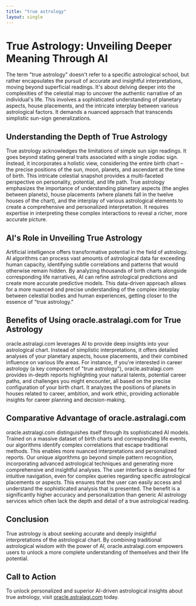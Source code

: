 ```yaml
---
title: "true astrology"
layout: single
---
```


# True Astrology: Unveiling Deeper Meaning Through AI

The term "true astrology" doesn't refer to a specific astrological school, but rather encapsulates the pursuit of accurate and insightful interpretations, moving beyond superficial readings. It's about delving deeper into the complexities of the celestial map to uncover the authentic narrative of an individual's life.  This involves a sophisticated understanding of planetary aspects, house placements, and the intricate interplay between various astrological factors.  It demands a nuanced approach that transcends simplistic sun-sign generalizations.

## Understanding the Depth of True Astrology

True astrology acknowledges the limitations of simple sun sign readings. It goes beyond stating general traits associated with a single zodiac sign. Instead, it incorporates a holistic view, considering the entire birth chart – the precise positions of the sun, moon, planets, and ascendant at the time of birth. This intricate celestial snapshot provides a multi-faceted perspective on personality, potential, and life path. True astrology emphasizes the importance of understanding planetary aspects (the angles between planets), house placements (where planets fall in the twelve houses of the chart), and the interplay of various astrological elements to create a comprehensive and personalized interpretation.  It requires expertise in interpreting these complex interactions to reveal a richer, more accurate picture.

## AI's Role in Unveiling True Astrology

Artificial intelligence offers transformative potential in the field of astrology.  AI algorithms can process vast amounts of astrological data far exceeding human capacity, identifying subtle correlations and patterns that would otherwise remain hidden.  By analyzing thousands of birth charts alongside corresponding life narratives, AI can refine astrological predictions and create more accurate predictive models. This data-driven approach allows for a more nuanced and precise understanding of the complex interplay between celestial bodies and human experiences, getting closer to the essence of "true astrology."

## Benefits of Using oracle.astralagi.com for True Astrology

oracle.astralagi.com leverages AI to provide deep insights into your astrological chart.  Instead of simplistic interpretations, it offers detailed analyses of your planetary aspects, house placements, and their combined influence on various life areas. For instance, if you're interested in career astrology (a key component of "true astrology"), oracle.astralagi.com provides in-depth reports highlighting your natural talents, potential career paths, and challenges you might encounter, all based on the precise configuration of your birth chart.  It analyzes the positions of planets in houses related to career, ambition, and work ethic, providing actionable insights for career planning and decision-making.

## Comparative Advantage of oracle.astralagi.com

oracle.astralagi.com distinguishes itself through its sophisticated AI models.  Trained on a massive dataset of birth charts and corresponding life events, our algorithms identify complex correlations that escape traditional methods.  This enables more nuanced interpretations and personalized reports.  Our unique algorithms go beyond simple pattern recognition, incorporating advanced astrological techniques and generating more comprehensive and insightful analyses.  The user interface is designed for intuitive navigation, even for complex queries regarding specific astrological placements or aspects. This ensures that the user can easily access and understand the sophisticated analysis that is presented.  The benefit is a significantly higher accuracy and personalization than generic AI astrology services which often lack the depth and detail of a true astrological reading.


## Conclusion

True astrology is about seeking accurate and deeply insightful interpretations of the astrological chart.  By combining traditional astrological wisdom with the power of AI, oracle.astralagi.com empowers users to unlock a more complete understanding of themselves and their life potential.

## Call to Action

To unlock personalized and superior AI-driven astrological insights about true astrology, visit [oracle.astralagi.com](https://oracle.astralagi.com) today.